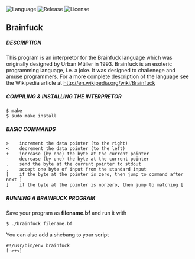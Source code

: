 ![Language](https://img.shields.io/badge/language-C-lightgray.svg)
![Release](https://img.shields.io/github/release/druciferre/brainfuck.svg)
![License](https://img.shields.io/github/license/druciferre/brainfuck.svg?maxAge=2592000)

## Brainfuck


##### DESCRIPTION

This program is an interpretor for the Brainfuck language which was originally
designed by Urban Müller in 1993. Brainfuck is an esoteric programming language,
i.e. a joke. It was designed to challenege and amuse programmers. For a more
complete description of the language see the Wikipedia article at
http://en.wikipedia.org/wiki/Brainfuck

##### COMPILING & INSTALLING THE INTERPRETOR
 
	$ make
	$ sudo make install


##### BASIC COMMANDS
	>    increment the data pointer (to the right)
	<    decrement the data pointer (to the left)
	+    increase (by one) the byte at the current pointer
	-    decrease (by one) the byte at the current pointer
	.    send the byte at the current pointer to stdout
	,    accept one byte of input from the standard input
	[    if the byte at the pointer is zero, then jump to command after next ]
	]    if the byte at the pointer is nonzero, then jump to matching [

##### RUNNING A BRAINFUCK PROGRAM

Save your program as **filename.bf** and run it with

	$ ./brainfuck filename.bf

You can also add a shebang to your script 

	#!/usr/bin/env brainfuck
	[->+<]



